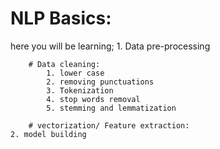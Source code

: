 # NLP Basics:
here you will be learning;
    1. Data pre-processing
    
        # Data cleaning:
            1. lower case
            2. removing punctuations 
            3. Tokenization
            4. stop words removal
            5. stemming and lemmatization
            
        # vectorization/ Feature extraction:
    2. model building
